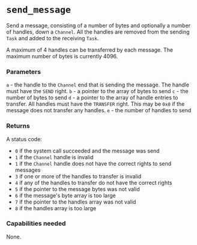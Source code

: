 # `send_message`
Send a message, consisting of a number of bytes and optionally a number of handles, down a `Channel`.
All the handles are removed from the sending `Task` and added to the receiving `Task`.

A maximum of 4 handles can be transferred by each message. The maximum number of bytes is currently 4096.

### Parameters
`a` - the handle to the `Channel` end that is sending the message. The handle must have the `SEND` right.
`b` - a pointer to the array of bytes to send
`c` - the number of bytes to send
`d` - a pointer to the array of handle entries to transfer. All handles must have the `TRANSFER` right. This may be `0x0` if the message does not transfer any handles.
`e` - the number of handles to send

### Returns
A status code:
- `0` if the system call succeeded and the message was send
- `1` if the `Channel` handle is invalid
- `1` if the `Channel` handle does not have the correct rights to send messages
- `3` if one or more of the handles to transfer is invalid
- `4` if any of the handles to transfer do not have the correct rights
- `5` if the pointer to the message bytes was not valid
- `6` if the message's byte array is too large
- `7` if the pointer to the handles array was not valid
- `8` if the handles array is too large

### Capabilities needed
None.

